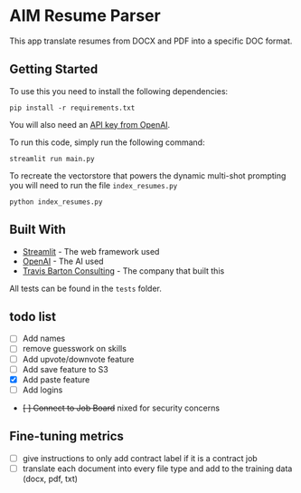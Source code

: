 # AIM Resume Parser

This app translate resumes from DOCX and PDF into a specific DOC format.

## Getting Started

To use this you need to install the following dependencies:
```
pip install -r requirements.txt
```

You will also need an [API key from OpenAI](https://platform.openai.com/).

To run this code, simply run the following command:
```
streamlit run main.py
```

To recreate the vectorstore that powers the dynamic multi-shot prompting you will need to run the file `index_resumes.py`
```
python index_resumes.py
```

## Built With

* [Streamlit](https://streamlit.io/) - The web framework used
* [OpenAI](https://openai.com/) - The AI used
* [Travis Barton Consulting](https://travisbarton.com/) - The company that built this

All tests can be found in the `tests` folder.

## todo list
- [ ] Add names
- [ ] remove guesswork on skills
- [ ] Add upvote/downvote feature
- [ ] Add save feature to S3
- [x] Add paste feature
- [ ] Add logins
- ~~[ ] Connect to Job Board~~ nixed for security concerns


## Fine-tuning metrics
- [ ] give instructions to only add contract label if it is a contract job
- [ ] translate each document into every file type and add to the training data (docx, pdf, txt)